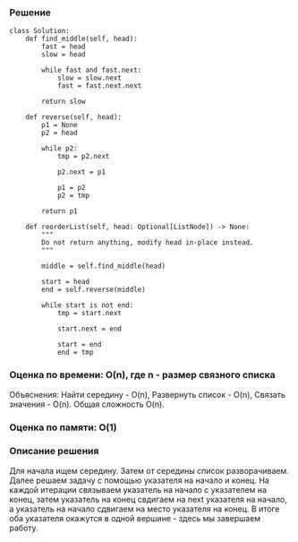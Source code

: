 ### Решение

    class Solution:
        def find_middle(self, head):
            fast = head
            slow = head

            while fast and fast.next:
                slow = slow.next
                fast = fast.next.next

            return slow

        def reverse(self, head):
            p1 = None
            p2 = head

            while p2:
                tmp = p2.next

                p2.next = p1

                p1 = p2
                p2 = tmp

            return p1

        def reorderList(self, head: Optional[ListNode]) -> None:
            """
            Do not return anything, modify head in-place instead.
            """

            middle = self.find_middle(head)

            start = head
            end = self.reverse(middle)

            while start is not end:
                tmp = start.next

                start.next = end

                start = end
                end = tmp

### Оценка по времени: O(n), где n - размер связного списка

Объяснения: Найти середину - O(n), Развернуть список - O(n), Связать значения - O(n). Общая сложность O(n).

### Оценка по памяти: O(1)

### Описание решения

Для начала ищем середину. Затем от середины список разворачиваем. Далее решаем задачу с помощью указателя на начало и конец. На каждой итерации связываем указатель на начало с указателем на конец, затем указатель на конец свдигаем на next указателя на начало, а указатель на начало сдвигаем на место указателя на конец. В итоге оба указателя окажутся в одной вершине - здесь мы завершаем работу.
